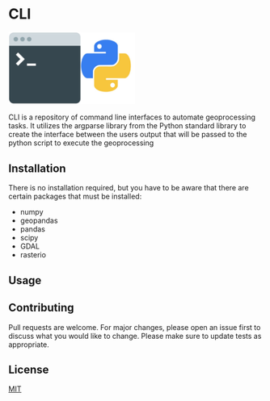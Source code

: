 # CLI
<img src="01_cli.jpg" alt="drawing" width="250"/>

CLI is a repository of command line interfaces to automate
geoprocessing tasks. It utilizes the argparse library
from the Python standard library to create the interface
between the users output that will be passed to the python
script to execute the geoprocessing

## Installation

There is no installation required, but you have to be aware
that there are certain packages that must be installed: 
	
* numpy 
* geopandas 
* pandas
* scipy 
* GDAL 
* rasterio 

## Usage


## Contributing
Pull requests are welcome. For major changes, please open an issue first to discuss what you would like to change.
Please make sure to update tests as appropriate.

## License
[MIT](https://choosealicense.com/licenses/mit/)
